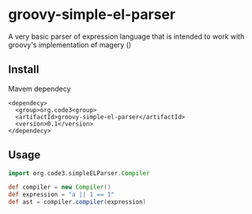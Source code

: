 groovy-simple-el-parser
================================================================================


A very basic parser of expression language that is intended to work with groovy's implementation of magery ()


Install
--------------------------------------------------------------------------------

Mavem dependecy

```
<dependecy>
  <group>org.code3<group>
  <artifactId>groovy-simple-el-parser</artifactId>
  <version>0.1</version>
</dependecy>
```
Usage
--------------------------------------------------------------------------------

```groovy
import org.code3.simpleELParser.Compiler

def compiler = new Compiler()
def expression = "a || 1 == 1"
def ast = compiler.compiler(expression)
```
